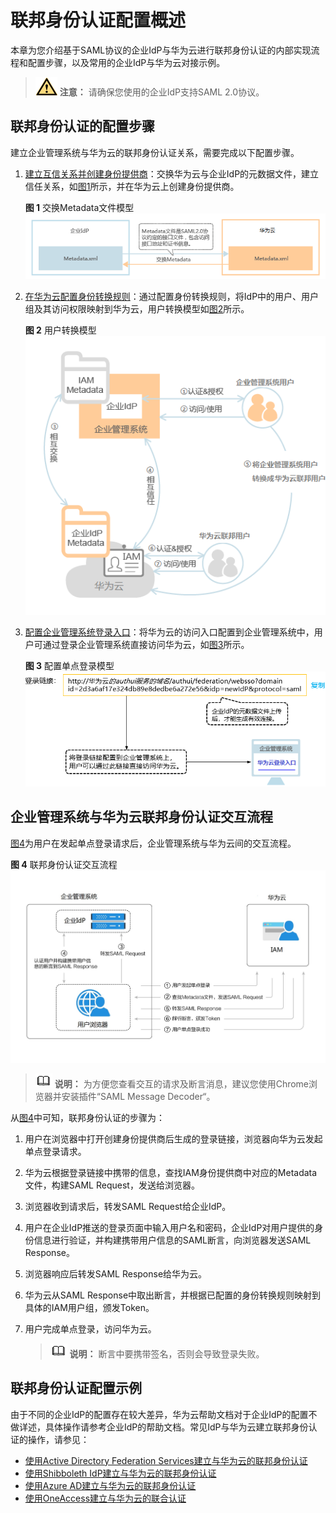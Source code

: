 # 联邦身份认证配置概述<a name="iam_08_0002"></a>

本章为您介绍基于SAML协议的企业IdP与华为云进行联邦身份认证的内部实现流程和配置步骤，以及常用的企业IdP与华为云对接示例。

>![](public_sys-resources/icon-caution.gif) **注意：** 
>请确保您使用的企业IdP支持SAML 2.0协议。

## 联邦身份认证的配置步骤<a name="zh-cn_topic_0175818705_section265513151533"></a>

建立企业管理系统与华为云的联邦身份认证关系，需要完成以下配置步骤。

1.  [建立互信关系并创建身份提供商](步骤1-创建身份提供商.md)：交换华为云与企业IdP的元数据文件，建立信任关系，如[图1](#zh-cn_topic_0175818705_fig2351151775810)所示，并在华为云上创建身份提供商。

    **图 1**  交换Metadata文件模型<a name="zh-cn_topic_0175818705_fig2351151775810"></a>  
    ![](figures/交换Metadata文件模型.png "交换Metadata文件模型")

2.  [在华为云配置身份转换规则](步骤2-配置身份转换规则.md)：通过配置身份转换规则，将IdP中的用户、用户组及其访问权限映射到华为云，用户转换模型如[图2](#zh-cn_topic_0175818705_fig43579668151728)所示。

    **图 2**  用户转换模型<a name="zh-cn_topic_0175818705_fig43579668151728"></a>  
    ![](figures/用户转换模型.png "用户转换模型")

3.  [配置企业管理系统登录入口](（可选）步骤3-配置企业管理系统登录入口.md)：将华为云的访问入口配置到企业管理系统中，用户可通过登录企业管理系统直接访问华为云，如[图3](#fig1692019577351)所示。

    **图 3**  配置单点登录模型<a name="fig1692019577351"></a>  
    ![](figures/配置单点登录模型.png "配置单点登录模型")


## 企业管理系统与华为云联邦身份认证交互流程<a name="zh-cn_topic_0175818705_section7468191134310"></a>

[图4](#zh-cn_topic_0175818705_fig9855184174610)为用户在发起单点登录请求后，企业管理系统与华为云间的交互流程。

**图 4**  联邦身份认证交互流程<a name="zh-cn_topic_0175818705_fig9855184174610"></a>  
![](figures/联邦身份认证交互流程.jpg "联邦身份认证交互流程")

>![](public_sys-resources/icon-note.gif) **说明：** 
>为方便您查看交互的请求及断言消息，建议您使用Chrome浏览器并安装插件“SAML Message Decoder“。

从[图4](#zh-cn_topic_0175818705_fig9855184174610)中可知，联邦身份认证的步骤为：

1.  用户在浏览器中打开创建身份提供商后生成的登录链接，浏览器向华为云发起单点登录请求。
2.  华为云根据登录链接中携带的信息，查找IAM身份提供商中对应的Metadata文件，构建SAML Request，发送给浏览器。
3.  浏览器收到请求后，转发SAML Request给企业IdP。
4.  用户在企业IdP推送的登录页面中输入用户名和密码，企业IdP对用户提供的身份信息进行验证，并构建携带用户信息的SAML断言，向浏览器发送SAML Response。
5.  浏览器响应后转发SAML Response给华为云。
6.  华为云从SAML Response中取出断言，并根据已配置的身份转换规则映射到具体的IAM用户组，颁发Token。
7.  用户完成单点登录，访问华为云。

    >![](public_sys-resources/icon-note.gif) **说明：** 
    >断言中要携带签名，否则会导致登录失败。


## 联邦身份认证配置示例<a name="zh-cn_topic_0175818705_section620453919417"></a>

由于不同的企业IdP的配置存在较大差异，华为云帮助文档对于企业IdP的配置不做详述，具体操作请参考企业IdP的帮助文档。常见IdP与华为云建立联邦身份认证的操作，请参见：

-   [使用Active Directory Federation Services建立与华为云的联邦身份认证](https://bbs.huaweicloud.com/blogs/765004f286a711e9b759fa163e330718)
-   [使用Shibboleth IdP建立与华为云的联邦身份认证](https://bbs.huaweicloud.com/blogs/d26bfc988d7c11e9b759fa163e330718)
-   [使用Azure AD建立与华为云的联邦身份认证](https://bbs.huaweicloud.com/blogs/212731)
-   [使用OneAccess建立与华为云的联合认证](https://bbs.huaweicloud.com/blogs/266721)

